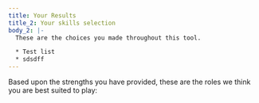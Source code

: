 ```yaml
---
title: Your Results
title_2: Your skills selection
body_2: |-
  These are the choices you made throughout this tool.

  * Test list
  * sdsdff
---
```


Based upon the strengths you have provided, these are the roles we think you are best suited to play: